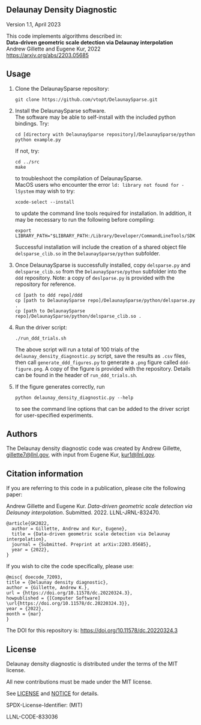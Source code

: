 Delaunay Density Diagnostic
----------------
   Version 1.1, April 2023

   This code implements algorithms described in:\
   **Data-driven geometric scale detection via Delaunay interpolation**\
   Andrew Gillette and Eugene Kur, 2022 \
   https://arxiv.org/abs/2203.05685


Usage
----------------

1. Clone the DelaunaySparse repository:
   ~~~~
   git clone https://github.com/vtopt/DelaunaySparse.git
   ~~~~
2. Install the DelaunaySparse software.  \
   The software may be able to self-install with the included python bindings.  Try:
   ~~~~
   cd [directory with DelaunaySparse repository]/DelaunaySparse/python
   python example.py
   ~~~~
   If not, try:
   ~~~~
   cd ../src
   make
   ~~~~
   to troubleshoot the compilation of DelaunaySparse.  
   MacOS users who encounter the error `ld: library not found for -lSystem` may wish to try:
   ~~~~
   xcode-select --install
   ~~~~
   to update the command line tools required for installation.  In addition, it may be necessary to run the following before compiling:
   ~~~~
   export LIBRARY_PATH="$LIBRARY_PATH:/Library/Developer/CommandLineTools/SDKs/MacOSX.sdk/usr/lib"
   ~~~~
   Successful installation will include the creation of a shared object file `delsparse_clib.so` in the `DelaunaySparse/python` subfolder.

3. Once DelaunaySparse is successfully installed, copy `delsparse.py` and `delsparse_clib.so` from the `DelaunaySparse/python` subfolder into the `ddd` repository.  Note: a copy of `deslparse.py` is provided with the repository for reference.
    ~~~~
   cd [path to ddd repo]/ddd
   cp [path to DelaunaySparse repo]/DelaunaySparse/python/delsparse.py .
   cp [path to DelaunaySparse repo]/DelaunaySparse/python/delsparse_clib.so .
   ~~~~

4. Run the driver script:
   ~~~~
   ./run_ddd_trials.sh
   ~~~~
   The above script will run a total of 100 trials of the `delaunay_density_diagnostic.py` script,
      save the results as `.csv` files, then call `generate_ddd_figures.py`
      to generate a `.png` figure called `ddd-figure.png`.  A copy of the figure is provided
      with the repository. Details can be found in the header of  `run_ddd_trials.sh`.

5. If the figure generates correctly, run
   ~~~~
   python delaunay_density_diagnostic.py --help
   ~~~~
   to see the command line options that can be added to the driver script for
   user-specified experiments.


Authors
----------------
The Delaunay density diagnostic code was created by Andrew Gillette, gillette7@llnl.gov, with input from Eugene Kur, kur1@llnl.gov.

Citation information
----------------
If you are referring to this code in a publication, please cite the following paper:

Andrew Gillette and Eugene Kur.  *Data-driven geometric scale detection via Delaunay interpolation*.  Submitted.  2022.  LLNL-JRNL-832470.

~~~~
@article{GK2022,
  author = Gillette, Andrew and Kur, Eugene},
  title = {Data-driven geometric scale detection via Delaunay interpolation},
  journal = {Submitted. Preprint at arXiv:2203.05685},
  year = {2022},
}
~~~~

If you wish to cite the code specifically, please use:

~~~~
@misc{ doecode_72093,
title = {Delaunay density diagnostic},
author = {Gillette, Andrew K.},
url = {https://doi.org/10.11578/dc.20220324.3},
howpublished = {[Computer Software] \url{https://doi.org/10.11578/dc.20220324.3}},
year = {2022},
month = {mar}
}
~~~~

The DOI for this repository is:  https://doi.org/10.11578/dc.20220324.3


License
----------------

Delaunay density diagnostic is distributed under the terms of the MIT license.

All new contributions must be made under the MIT license.

See [LICENSE](https://github.com/ddd/blob/main/LICENSE) and
[NOTICE](https://github.com/ddd/blob/main/NOTICE) for details.

SPDX-License-Identifier: (MIT)

LLNL-CODE-833036
